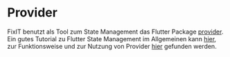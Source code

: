 # Provider 
FixIT benutzt als Tool zum State Management das Flutter Package [provider](https://pub.dev/packages/provider). Ein gutes Tutorial zu Flutter State Management im Allgemeinen kann [hier](https://flutter.dev/docs/development/data-and-backend/state-mgmt), zur Funktionsweise und zur Nutzung von Provider [hier](https://flutter.dev/docs/development/data-and-backend/state-mgmt/simple) gefunden werden.